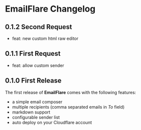 # EmailFlare Changelog

## 0.1.2 Second Request
- feat: new custom html raw editor


## 0.1.1 First Request
- feat: allow custom sender


## 0.1.0 First Release
The first release of **EmailFlare** comes with the following features:
- a simple email composer
- multiple recipients (comma separated emails in _To_ field)
- markdown support
- configurable sender list
- auto deploy on your Cloudflare account
